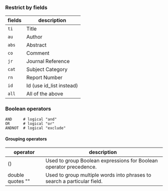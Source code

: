 ### Restrict by fields

| fields 	| description	|
|-----------|---------------|
| `ti` 		| Title 		|
| `au`		| Author 		|
| `abs`		| Abstract 		|
| `co` 		| Comment 		|
| `jr` 		| Journal Reference 	|
| `cat`		| Subject Category 	|
| `rn` 		| Report Number 	|
| `id` 		| Id (use id_list instead)	|
| `all`		| All of the above  	|

### Boolean operators

```
AND 	# logical "and"
OR 		# logical "or"
ANDNOT	# logical "exclude"
```

#### Grouping operators

| operator 	| description	|
|-----------|---------------|
| () | Used to group Boolean expressions for Boolean operator precedence. |
| double quotes "" | Used to group multiple words into phrases to search a particular field. |